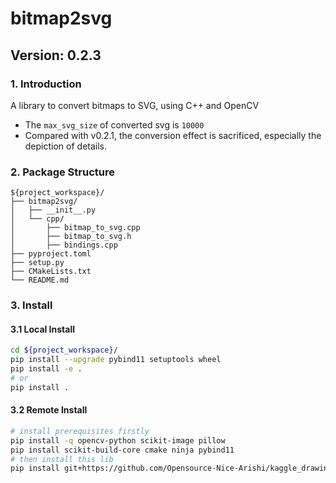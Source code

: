 # bitmap2svg
## Version: 0.2.3
### 1. Introduction
A library to convert bitmaps to SVG, using C++ and OpenCV

* The `max_svg_size` of converted svg is `10000`
* Compared with v0.2.1, the conversion effect is sacrificed, especially the depiction of details.

### 2. Package Structure
```
${project_workspace}/
├── bitmap2svg/
│   ├── __init__.py
│   └── cpp/
│       ├── bitmap_to_svg.cpp
│       ├── bitmap_to_svg.h
│       ├── bindings.cpp
├── pyproject.toml
├── setup.py
├── CMakeLists.txt
└── README.md               
```
### 3. Install
#### 3.1 Local Install
```bash
cd ${project_workspace}/
pip install --upgrade pybind11 setuptools wheel
pip install -e .
# or
pip install .
```
#### 3.2 Remote Install
```bash
# install prerequisites firstly
pip install -q opencv-python scikit-image pillow
pip install scikit-build-core cmake ninja pybind11
# then install this lib
pip install git+https://github.com/Opensource-Nice-Arishi/kaggle_drawing_with_LLMs.git@bitmap2svg-v0.2.3

```